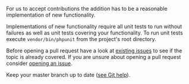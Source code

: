 For us to accept contributions the addition has to be a reasonable implementation of new functionality.

Implementations of new functionality require all unit tests to run without failures
as well as unit tests covering your functionality.
To run unit tests execute `vendor/bin/phpunit` from the project's root directory.

Before opening a pull request have a look at [existing issues](https://github.com/rebuy-de/ean-isbn-library/issues)
to see if the topic is already covered.
If you are unsure about opening a pull request consider
[opening an issue](https://github.com/rebuy-de/ean-isbn-library/issues/new).

Keep your master branch up to date
([see Git help](http://git-scm.com/book/en/v2/Git-Commands-Sharing-and-Updating-Projects)).
